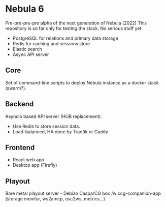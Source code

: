 Nebula 6
========

Pre-pre-pre-pre alpha of the next generation of Nebula (2022)
This repository is so far only for testing the stack. No serious stuff yet.

 - PostgreSQL for relations and primary data storage
 - Redis for caching and sessions store
 - Elastic search
 - Async API server

Core
----

Set of command-line scripts to deploy Nebula instance as a docker stack (swarm?).

Backend
-------

Asyncio based API server (HUB replacement).

 - Use Redis to store session data.
 - Load-balanced, HA done by Traefik or Caddy

Frontend
--------

 - React web app
 - Desktop app (Firefly)

Playout
-------

Bare metal playout server - Debian CasparCG box /w ccg-companion-app (storage monitor,
ws2amcp, osc2ws, metrics...)
